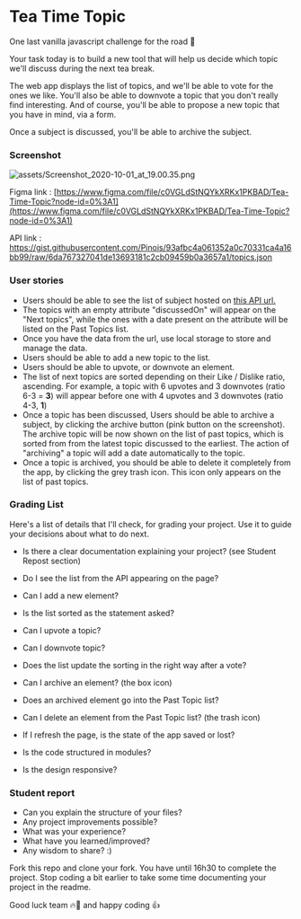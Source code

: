 # Tea Time Topic

One last vanilla javascript challenge for the road 🧨

Your task today is to build a new tool that will help us decide which topic we'll discuss during the next tea break.

The web app displays the list of topics, and we'll be able to vote for the ones we like. You'll also be able to downvote a topic that you don't really find interesting. And of course, you'll be able to propose a new topic that you have in mind, via a form.

Once a subject is discussed, you'll be able to archive the subject.

### Screenshot

![assets/Screenshot_2020-10-01_at_19.00.35.png](assets/Screenshot_2020-10-01_at_19.00.35.png)

Figma link : [https://www.figma.com/file/c0VGLdStNQYkXRKx1PKBAD/Tea-Time-Topic?node-id=0%3A1](https://www.figma.com/file/c0VGLdStNQYkXRKx1PKBAD/Tea-Time-Topic?node-id=0%3A1)

API link : https://gist.githubusercontent.com/Pinois/93afbc4a061352a0c70331ca4a16bb99/raw/6da767327041de13693181c2cb09459b0a3657a1/topics.json

### User stories

-   Users should be able to see the list of subject hosted on [this API url.](https://gist.githubusercontent.com/Pinois/93afbc4a061352a0c70331ca4a16bb99/raw/6da767327041de13693181c2cb09459b0a3657a1/topics.json)
-   The topics with an empty attribute "discussedOn" will appear on the "Next topics", while the ones with a date present on the attribute will be listed on the Past Topics list.
-   Once you have the data from the url, use local storage to store and manage the data.
-   Users should be able to add a new topic to the list.
-   Users should be able to upvote, or downvote an element.
-   The list of next topics are sorted depending on their Like / Dislike ratio, ascending. For example, a topic with 6 upvotes and 3 downvotes (ratio 6-3 = **3**) will appear before one with 4 upvotes and 3 downvotes (ratio 4-3, **1**)
-   Once a topic has been discussed, Users should be able to archive a subject, by clicking the archive button (pink button on the screenshot). The archive topic will be now shown on the list of past topics, which is sorted from from the latest topic discussed to the earliest. The action of "archiving" a topic will add a date automatically to the topic.
-   Once a topic is archived, you should be able to delete it completely from the app, by clicking the grey trash icon. This icon only appears on the list of past topics.

### Grading List

Here's a list of details that I'll check, for grading your project. Use it to guide your decisions about what to do next.

-   Is there a clear documentation explaining your project? (see Student Repost section)

-   Do I see the list from the API appearing on the page?

-   Can I add a new element?

-   Is the list sorted as the statement asked?

-   Can I upvote a topic?

-   Can I downvote topic?

-   Does the list update the sorting in the right way after a vote?

-   Can I archive an element? (the box icon)

-   Does an archived element go into the Past Topic list?

-   Can I delete an element from the Past Topic list? (the trash icon)

-   If I refresh the page, is the state of the app saved or lost?

-   Is the code structured in modules?

-   Is the design responsive?

### Student report

-   Can you explain the structure of your files?
-   Any project improvements possible?
-   What was your experience?
-   What have you learned/improved?
-   Any wisdom to share? :)

Fork this repo and clone your fork. You have until 16h30 to complete the project. Stop coding a bit earlier to take some time documenting your project in the readme.

Good luck team 🔥💪 and happy coding 👍
